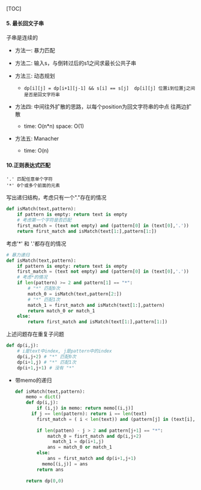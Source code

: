 [TOC]







#### 5. 最长回文子串

子串是连续的

* 方法一: 暴力匹配

* 方法二: 输入s，与倒转过后的s1之间求最长公共子串

* 方法三: 动态规划 

  * ```
    dp[i][j] = dp[i+1][j-1] && s[i] == s[j]  dp[i][j] 位置i到位置j之间是否是回文字符串
    ```

* 方法四: 中间往外扩散的思路，以每个position为回文字符串的中点 往两边扩散

  * time: O(n*n)  space: O(1)

* 方法五: Manacher  

  * time: O(n)

#### 10.正则表达式匹配

```
'.' 匹配任意单个字符
'*' 0个或多个前面的元素
```

写出递归结构，考虑只有一个"."存在的情况

```python
def isMatch(text,pattern):
    if pattern is empty: return text is empty
    # 考虑第一个字符是否匹配
    first_match = (text not empty) and (pattern[0] in (text[0],'.'))
    return first_match and isMatch(text[1:],pattern[1:])
```

考虑'*' 和 '.'都存在的情况

```python
# 暴力递归
def isMatch(text,pattern):
    if pattern is empty: return text is empty
    first_match = (text not empty) and (pattern[0] in (text[0],'.'))
    # 考虑*的情况
    if len(pattern) >= 2 and pattern[1] == "*":
        # "*" 匹配0次
        match_0 = isMatch(text,pattern[2:])
        # "*" 匹配1次
        match_1 = first_match and isMatch(text[1:],pattern)
        return match_0 or match_1
    else:
        return first_match and isMatch(text[1:],pattern[1:])
```

上述问题存在重复子问题

```python
def dp(i,j):
	# i是text中index, j是pattern中的index
    dp(i,j+2) # "*" 匹配0次
    dp(i+1,j) # "*" 匹配1次
    dp(i+1,j+1) # 没有 "*"
```



* 带memo的递归

  ```python
  def isMatch(text,pattern):
      memo = dict()	
      def dp(i,j):
          if (i,j) in memo: return memo[(i,j)]
      	if j == len(pattern): return i == len(text)
          first_match = ( i < len(text)) and (pattern[j] in (text[i],'.'))
          
          if len(patten) - j > 2 and pattern[j+1] == "*":
              match_0 = fisrt_match and dp(i,j+2)
             	match_1 = dp(i+1,j)
              ans = match_0 or match_1
          else:
              ans = first_match and dp(i+1,j+1)
         	memo[(i,j)] = ans
          return ans
      
      return dp(0,0)
  ```

  